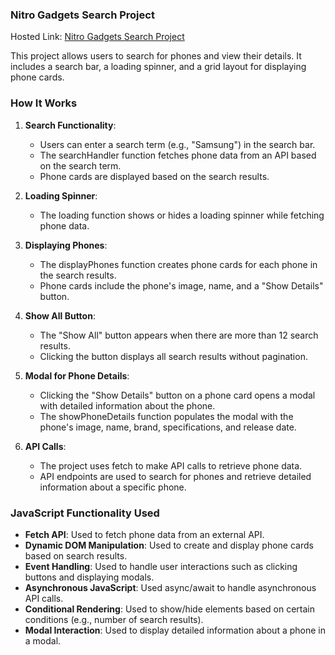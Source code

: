 ### Nitro Gadgets Search Project

Hosted Link: [Nitro Gadgets Search Project](https://sudhanshusudan33.github.io/phone_hunting/)

This project allows users to search for phones and view their details. It includes a search bar, a loading spinner, and a grid layout for displaying phone cards.

### How It Works

1. **Search Functionality**: 
   - Users can enter a search term (e.g., "Samsung") in the search bar.
   - The searchHandler function fetches phone data from an API based on the search term.
   - Phone cards are displayed based on the search results.

2. **Loading Spinner**:
   - The loading function shows or hides a loading spinner while fetching phone data.

3. **Displaying Phones**:
   - The displayPhones function creates phone cards for each phone in the search results.
   - Phone cards include the phone's image, name, and a "Show Details" button.

4. **Show All Button**:
   - The "Show All" button appears when there are more than 12 search results.
   - Clicking the button displays all search results without pagination.

5. **Modal for Phone Details**:
   - Clicking the "Show Details" button on a phone card opens a modal with detailed information about the phone.
   - The showPhoneDetails function populates the modal with the phone's image, name, brand, specifications, and release date.

6. **API Calls**:
   - The project uses fetch to make API calls to retrieve phone data.
   - API endpoints are used to search for phones and retrieve detailed information about a specific phone.

### JavaScript Functionality Used

- **Fetch API**: Used to fetch phone data from an external API.
- **Dynamic DOM Manipulation**: Used to create and display phone cards based on search results.
- **Event Handling**: Used to handle user interactions such as clicking buttons and displaying modals.
- **Asynchronous JavaScript**: Used async/await to handle asynchronous API calls.
- **Conditional Rendering**: Used to show/hide elements based on certain conditions (e.g., number of search results).
- **Modal Interaction**: Used to display detailed information about a phone in a modal.